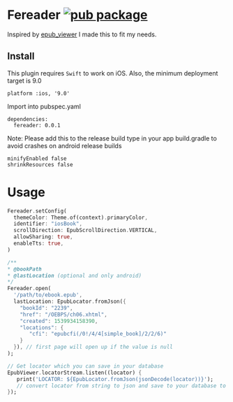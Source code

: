 # Fereader [![pub package](https://img.shields.io/pub/v/fereader.svg?color=blue)](https://pub.dartlang.org/packages/fereader)

Inspired by [epub_viewer](https://github.com/JideGuru/epub_viewer) I made this to fit my needs.

## Install
This plugin requires `Swift` to work on iOS.
Also, the minimum deployment target is 9.0
```
platform :ios, '9.0'
```

Import into pubspec.yaml
```
dependencies:
  fereader: 0.0.1
```

Note: Please add this to the release build type in your app build.gradle to avoid crashes on android release builds
```
minifyEnabled false
shrinkResources false
```

# Usage
```dart
Fereader.setConfig(
  themeColor: Theme.of(context).primaryColor,
  identifier: "iosBook",
  scrollDirection: EpubScrollDirection.VERTICAL,
  allowSharing: true,
  enableTts: true,
)

/**
* @bookPath
* @lastLocation (optional and only android)
*/
Fereader.open(
  '/path/to/ebook.epub',
  lastLocation: EpubLocator.fromJson({
    "bookId": "2239",
    "href": "/OEBPS/ch06.xhtml",
    "created": 1539934158390,
    "locations": {
       "cfi": "epubcfi(/0!/4/4[simple_book]/2/2/6)"
    }
  }), // first page will open up if the value is null
);

// Get locator which you can save in your database
EpubViewer.locatorStream.listen((locator) {
   print('LOCATOR: ${EpubLocator.fromJson(jsonDecode(locator))}');
   // convert locator from string to json and save to your database to be retrieved later
});
 ```